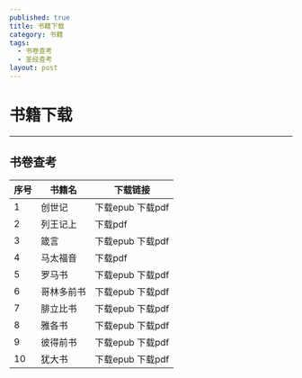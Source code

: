 ```yaml
---
published: true
title: 书籍下载
category: 书籍
tags:
  - 书卷查考
  - 圣经查考
layout: post
---
```


# 书籍下载

---

## 书卷查考

| 序号 | 书籍名     | 下载链接         |
| ---- | ---------- | ---------------- |
| 1    | 创世记     | 下载epub 下载pdf |
| 2    | 列王记上   | 下载pdf          |
| 3    | 箴言       | 下载epub 下载pdf |
| 4    | 马太福音   | 下载pdf          |
| 5    | 罗马书     | 下载epub 下载pdf |
| 6    | 哥林多前书 | 下载epub 下载pdf |
| 7    | 腓立比书   | 下载epub 下载pdf |
| 8    | 雅各书     | 下载epub 下载pdf |
| 9    | 彼得前书   | 下载epub 下载pdf |
| 10   | 犹大书     | 下载epub 下载pdf |

